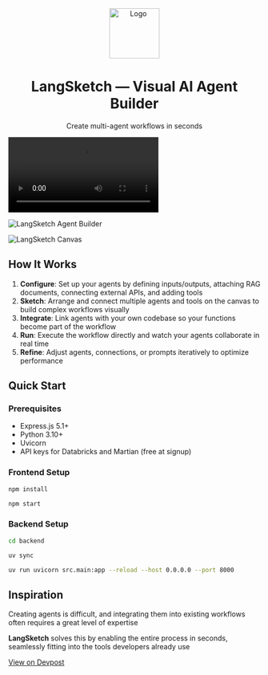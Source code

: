 <div align="center">
    <img alt="Logo" src="docs/icon.png" width="100" />
</div>
<h1 align="center">
    LangSketch — Visual AI Agent Builder
</h1>
<p align="center">
   Create multi-agent workflows in seconds
</p>

![LangSketch Video](docs/video.mp4)

![LangSketch Agent Builder](docs/ui.jpeg)

![LangSketch Canvas](docs/canvas.jpeg)

## How It Works

1. **Configure**: Set up your agents by defining inputs/outputs, attaching RAG documents, connecting external APIs, and adding tools
2. **Sketch**: Arrange and connect multiple agents and tools on the canvas to build complex workflows visually
3. **Integrate**: Link agents with your own codebase so your functions become part of the workflow
4. **Run**: Execute the workflow directly and watch your agents collaborate in real time
5. **Refine**: Adjust agents, connections, or prompts iteratively to optimize performance

## Quick Start

### Prerequisites

- Express.js 5.1+
- Python 3.10+
- Uvicorn 
- API keys for Databricks and Martian (free at signup)

### Frontend Setup

```bash
npm install
```
```bash
npm start
```

### Backend Setup

```bash
cd backend
```
```bash
uv sync
```
```bash
uv run uvicorn src.main:app --reload --host 0.0.0.0 --port 8000
```

## Inspiration

Creating agents is difficult, and integrating them into existing workflows often requires a great level of expertise

**LangSketch** solves this by enabling the entire process in seconds, seamlessly fitting into the tools developers already use

[View on Devpost](https://devpost.com/software/langsketch?_gl=1*qgexxq*_gcl_au*MTczMTUzNjIzMi4xNzU4MDQzOTc1*_ga*MTE1MzAzMzg1My4xNzU4MDQzOTc1*_ga_0YHJK3Y10M*czE3NTgwNDM5NzQkbzEkZzEkdDE3NTgwNDM5ODUkajQ5JGwwJGgw)
